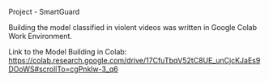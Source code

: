 Project - SmartGuard


Building the model classified in violent videos was written in Google Colab Work Environment.

Link to the Model Building in Colab: https://colab.research.google.com/drive/17CfuTbqV52tC8UE_unCjcKJaEs9DOoWS#scrollTo=cgPnklw-3_q6
